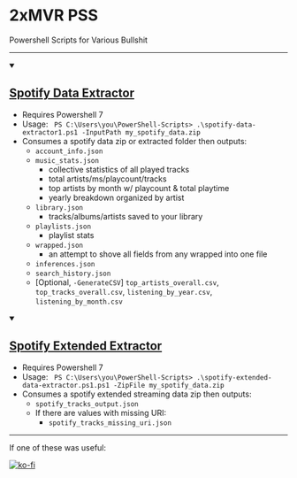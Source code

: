 # 2xMVR PSS
Powershell Scripts for Various Bullshit

---

<details open>
  <summary><h2><a href="https://github.com/doublemover/PSS/blob/main/spotify-data-extractor.ps1">Spotify Data Extractor</a></h2></summary>

  - Requires Powershell 7 
  - Usage: ` PS C:\Users\you\PowerShell-Scripts> .\spotify-data-extractor1.ps1 -InputPath my_spotify_data.zip`
  - Consumes a spotify data zip or extracted folder then outputs:
    - `account_info.json` 
    - `music_stats.json`
      - collective statistics of all played tracks
      - total artists/ms/playcount/tracks
      - top artists by month w/ playcount & total playtime
      - yearly breakdown organized by artist
    - `library.json`
      - tracks/albums/artists saved to your library
    - `playlists.json`
      - playlist stats
    - `wrapped.json`
      - an attempt to shove all fields from any wrapped into one file
    - `inferences.json`
    - `search_history.json`
    - [Optional, `-GenerateCSV`] `top_artists_overall.csv`, `top_tracks_overall.csv`, `listening_by_year.csv`, `listening_by_month.csv`
</details>

<details open>
  <summary><h2><a href="https://github.com/doublemover/PSS/blob/main/spotify-extended-data-extractor.ps1">Spotify Extended Extractor</a></h2></summary>

  - Requires Powershell 7
  - Usage: ` PS C:\Users\you\PowerShell-Scripts> .\spotify-extended-data-extractor.ps1.ps1 -ZipFile my_spotify_data.zip`
  - Consumes a spotify extended streaming data zip then outputs:
    - `spotify_tracks_output.json` 
    - If there are values with missing URI:
      - `spotify_tracks_missing_uri.json`
</details>

---

If one of these was useful:

[![ko-fi](https://ko-fi.com/img/githubbutton_sm.svg)](https://ko-fi.com/E1E71G7Y0T)
